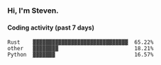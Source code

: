 ### Hi, I'm Steven.

#### Coding activity (past 7 days)
```
Rust    ▓▓▓▓▓▓▓▓▓▓▓▓▓▓▓▓▓▓▓▓▓▓▓▓▓▓▓▓▓▓  65.22%
other   ▓▓▓▓▓▓▓▓                        18.21%
Python  ▓▓▓▓▓▓▓                         16.57%
```
